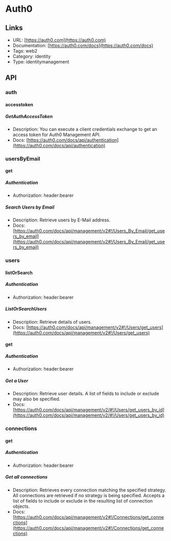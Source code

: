 # Auth0

## Links

* URL: [https://auth0.com](https://auth0.com)
* Documentation: [https://auth0.com/docs](https://auth0.com/docs)
* Tags: web2
* Category: identity
* Type: identitymanagement

## API

### auth

#### accesstoken

##### GetAuthAccessToken

* Description: You can execute a client credentials exchange to get an access token for Auth0 Management API.
* Docs: [https://auth0.com/docs/api/authentication](https://auth0.com/docs/api/authentication)

### usersByEmail

#### get

##### Authentication

* Authorization: header:bearer

##### Search Users by Email

* Description: Retrieve users by E-Mail address.
* Docs: [https://auth0.com/docs/api/management/v2#!/Users_By_Email/get_users_by_email](https://auth0.com/docs/api/management/v2#!/Users_By_Email/get_users_by_email)

### users

#### listOrSearch

##### Authentication

* Authorization: header:bearer

##### ListOrSearchUsers

* Description: Retrieve details of users.
* Docs: [https://auth0.com/docs/api/management/v2#!/Users/get_users](https://auth0.com/docs/api/management/v2#!/Users/get_users)

#### get

##### Authentication

* Authorization: header:bearer

##### Get a User

* Description: Retrieve user details. A list of fields to include or exclude may also be specified.
* Docs: [https://auth0.com/docs/api/management/v2/#!/Users/get_users_by_id](https://auth0.com/docs/api/management/v2/#!/Users/get_users_by_id)

### connections

#### get

##### Authentication

* Authorization: header:bearer

##### Get all connections

* Description: Retrieves every connection matching the specified strategy. All connections are retrieved if no strategy is being specified. Accepts a list of fields to include or exclude in the resulting list of connection objects.
* Docs: [https://auth0.com/docs/api/management/v2#!/Connections/get_connections](https://auth0.com/docs/api/management/v2#!/Connections/get_connections)
